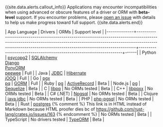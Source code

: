 {{site.data.alerts.callout_info}}
Applications may encounter incompatibilities when using advanced or obscure features of a driver or ORM with **beta-level** support. If you encounter problems, please [open an issue](https://github.com/cockroachdb/cockroach/issues/new) with details to help us make progress toward full support.
{{site.data.alerts.end}}

| App Language | Drivers                                                                                                                                                                                                                                  | ORMs         | Support level                                        |
|--------------+-----------------------------------------------------------------------------------------------------------------------------------------------------------------------------------------------------------------------------------------+---------------------------------------------------------------------+------|
| Python       | [psycopg2](build-a-python-app-with-cockroachdb.html)                                                                                                                                                                                    | [SQLAlchemy](build-a-python-app-with-cockroachdb-sqlalchemy.html)<br>[Django](build-a-python-app-with-cockroachdb-django.html)<br>[PonyORM](build-a-python-app-with-cockroachdb-pony.html)<br>[peewee](http://docs.peewee-orm.com/en/latest/peewee/playhouse.html#cockroach-database)   | Full |
| Java         | [JDBC](build-a-java-app-with-cockroachdb.html)                                                                                                                                                                                          | [Hibernate](build-a-java-app-with-cockroachdb-hibernate.html)<br>[jOOQ](build-a-java-app-with-cockroachdb-jooq.html)       | Full |
| Go           | [pgx](build-a-go-app-with-cockroachdb.html)<br>[pq](build-a-go-app-with-cockroachdb-pq.html)                                                                                                                                                                                              | [GORM](build-a-go-app-with-cockroachdb-gorm.html)                   | Full |
| Ruby         | [pg](build-a-ruby-app-with-cockroachdb.html)                                                                                                                                                                                            | [ActiveRecord](build-a-ruby-app-with-cockroachdb-activerecord.html) | Beta |
| Node.js      | [pg](build-a-nodejs-app-with-cockroachdb.html)                                                                                                                                                                                          | [Sequelize](build-a-nodejs-app-with-cockroachdb-sequelize.html)     | Beta |
| C            | [libpq](http://www.postgresql.org/docs/9.5/static/libpq.html)                                                                                                                                                                           | No ORMs tested                                                      | Beta |
| C++          | [libpqxx](build-a-c++-app-with-cockroachdb.html)                                                                                                                                                                                        | No ORMs tested                                                      | Beta |
| C# (.NET)    | [Npgsql](build-a-csharp-app-with-cockroachdb.html)                                                                                                                                                                                      | No ORMs tested                                                      | Beta |
| Clojure      | [java.jdbc](build-a-clojure-app-with-cockroachdb.html)                                                                                                                                                                                  | No ORMs tested                                                      | Beta |
| PHP          | [php-pgsql](build-a-php-app-with-cockroachdb.html)                                                                                                                                                                                      | No ORMs tested                                                      | Beta |
| Rust         | <a href="https://crates.io/crates/postgres/" data-proofer-ignore>postgres</a> {% comment %} This link is in HTML instead of Markdown because HTML proofer dies bc of https://github.com/rust-lang/crates.io/issues/163 {% endcomment %} | No ORMs tested                                                      | Beta |
| TypeScript   | No drivers tested                                                                                                                                                                                                                       | [TypeORM](https://typeorm.io/#/)                                    | Beta |
